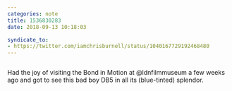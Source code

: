 ```yaml
---
categories: note
title: 1536830283
date: 2018-09-13 10:18:03

syndicate_to:
- https://twitter.com/iamchrisburnell/status/1040167729192468480
---
```


<figure class="media">
    <a href="https://chrisburnell.com/static/IMG_20180819_150244.jpg" rel="external"><img src="https://chrisburnell.com/static/IMG_20180819_150244.jpg" alt=""></a>
</figure>



Had the joy of visiting the Bond in Motion at @ldnfilmmuseum a few weeks ago and got to see this bad boy DB5 in all its (blue-tinted) splendor.
